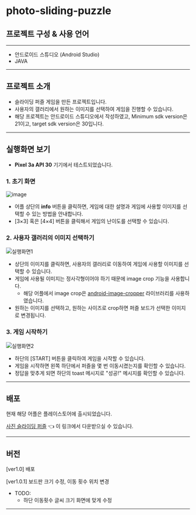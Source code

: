 # photo-sliding-puzzle

## 프로젝트 구성 & 사용 언어

***

- 안드로이드 스튜디오 (Android Studio)
- JAVA

***

## 프로젝트 소개

- 슬라이딩 퍼즐 게임을 만든 프로젝트입니다.
- 사용자의 갤러리에서 원하는 이미지를 선택하여 게임을 진행할 수 있습니다.
- 해당 프로젝트는 안드로이드 스튜디오에서 작성하였고, Minimum sdk version은 21이고, target sdk version은 30입니다.

***

## 실행화면 보기

- __Pixel 3a API 30__ 기기에서 테스트되었습니다.

### 1. 초기 화면
![image](https://user-images.githubusercontent.com/71871348/117125598-b538c280-add4-11eb-893f-7f3ec599e256.png)
- 어플 상단의 __info__ 버튼을 클릭하면, 게임에 대한 설명과 게임에 사용할 이미지를 선택할 수 있는 방법을 안내합니다.
- [3×3] 혹은 [4×4] 버튼을 클릭해서 게임의 난이도를 선택할 수 있습니다.


### 2. 사용자 갤러리의 이미지 선택하기

![실행화면1](https://user-images.githubusercontent.com/71871348/117126202-66d7f380-add5-11eb-97ac-98ccdc9136a7.gif)

- 상단의 이미지를 클릭하면, 사용자의 갤러리로 이동하여 게임에 사용할 이미지를 선택할 수 있습니다.
- 게임에 사용될 이미지는 정사각형이어야 하기 때문에 image crop 기능을 사용합니다.
  - 해당 어플에서 image crop은 [android-image-cropper](https://github.com/ArthurHub/Android-Image-Cropper) 라이브러리를 사용하였습니다.
- 원하는 이미지를 선택하고, 원하는 사이즈로 crop하면 퍼즐 보드가 선택한 이미지로 변경됩니다.

### 3. 게임 시작하기

![실행화면2](https://user-images.githubusercontent.com/71871348/117126678-11501680-add6-11eb-88fd-87e5bc6e50a9.gif)

- 하단의 [START] 버튼을 클릭하여 게임을 시작할 수 있습니다.
- 게임을 시작하면 왼쪽 하단에서 퍼즐을 몇 번 이동시켰는지를 확인할 수 있습니다.
- 정답을 맞추게 되면 하단의 toast 메시지로 "성공!" 메시지를 확인할 수 있습니다.

***

## 배포

현재 해당 어플은 플레이스토어에 출시되었습니다.

[사진 슬라이딩 퍼즐](https://play.google.com/store/apps/details?id=com.slidingpuzzle.photoslidingpuzzle) 👈 이 링크에서 다운받으실 수 있습니다.

***

## 버전

[ver1.0] 배포

[ver1.0.1] 보드판 크기 수정, 이동 횟수 위치 변경

- TODO:
  - 하단 이동횟수 글씨 크기 화면에 맞게 수정

***
